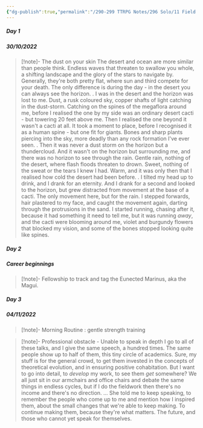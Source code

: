 ```yaml
---
{"dg-publish":true,"permalink":"/290-299 TTRPG Notes/296 Solo/11 Field Guide to Memory/FGTM Diaries/"}
---
```



##### Day 1

<div class="transclusion internal-embed is-loaded"><div class="markdown-embed">



##### 30/10/2022 
> [!note]- The dust on your skin
> The desert and ocean are more similar than people think. Endless waves that threaten to swallow you whole, a shifting landscape and the glory of the stars to navigate by.
> Generally, they're both pretty flat, where sun and third compete for your death.
> The only difference is during the day - in the desert you can always see the horizon.
> .
> I was in the desert and the horizon was lost to me. Dust, a rusk coloured sky, copper shafts of light catching in the dust-storm. Catching on the spines of the megaflora around me, before I realised the one by my side was an ordinary desert cacti - but towering 20 feet above me.
> Then I realised the one beyond it wasn't a cacti at all. 
> It took a moment to place, before I recognised it as a human spine - but one fit for giants. Bones and sharp plants piercing into the sky, more deadly than any rock formation I've ever seen.
> .
> Then it was never a dust storm on the horizon but a thundercloud. And it wasn't on the horizon but surrounding me, and there was no horizon to see through the rain.
> Gentle rain, nothing of the desert, where flash floods threaten to drown. 
> Sweet, nothing of the sweat or the tears I knew I had.
> Warm, and it was only then that I realised how cold the desert had been before.
> .
> I tilted my head up to drink, and I drank for an eternity. And I drank for a second and looked to the horizon, but grew distracted from movement at the base of a cacti.
> The only movement here, but for the rain.
> I stepped forwards, hair plastered to my face, and caught the movement again, darting through the protrusions in the sand.
> I started running, chasing after it, because it had something it need to tell me, but it was running *away*, and the cacti were blooming around me, violet and burgundy flowers that blocked my vision, and some of the bones stopped looking quite like spines.


</div></div>


##### Day 2

<div class="transclusion internal-embed is-loaded"><div class="markdown-embed">



##### Career beginnings

> [!note]- Fellowship to track and tag the Eunected Marinus, aka the Magui.


</div></div>


##### Day 3

<div class="transclusion internal-embed is-loaded"><div class="markdown-embed">



##### 04/11/2022

> [!note]- Morning Routine : gentle strength training

> [!note]- Professional obstacle - Unable to speak in depth
> I go to all of these talks, and I give the same speech, a hundred times. The same people show up to half of them, this tiny circle of academics. Sure, my stuff is for the general crowd, to get them invested in the concepts of theoretical evolution, and in ensuring positive cohabitation.
> But I want to go into detail, to *develop* my work, to see them *get* somewhere? We all just sit in our armchairs and office chairs and debate the same things in endless cycles, but if I do the fieldwork then there's no income and there's no direction.
> ...
> She told me to keep speaking, to remember the people who come up to me and mention how I inspired them, about the small changes that we're able to keep making.
> To continue making them, because they're what matters. The future, and those who cannot yet speak for themselves.


</div></div>
